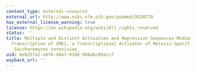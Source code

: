 ```yaml
---
content_type: external-resource
external_url: http://www.ncbi.nlm.nih.gov/pubmed/9528770
has_external_license_warning: true
license: https://en.wikipedia.org/wiki/All_rights_reserved
status: ''
title: Multiple and Distinct Activation and Repression Sequences Mediate the Regulated
  Transcription of IME1, a Transcriptional Activator of Meiosis-Specific Genes in
  _Saccharomyces cerevisiae_
uid: 6e625fa2-a676-48a7-91b0-606a6c00acc7
wayback_url: ''
---
```

